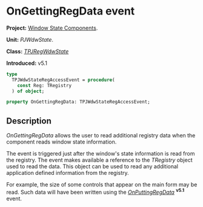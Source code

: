 # OnGettingRegData event

**Project:** [Window State Components](../API.md).

**Unit:** _PJWdwState_.

**Class:** _[TPJRegWdwState](./TPJRegWdwState.md)_

**Introduced:** v5.1

```pascal
type
  TPJWdwStateRegAccessEvent = procedure(
    const Reg: TRegistry
  ) of object;

property OnGettingRegData: TPJWdwStateRegAccessEvent;
```

## Description

_OnGettingRegData_ allows the user to read additional registry data when the component reads window state information.

The event is triggered just after the window's state information is read from the registry. The event makes available a reference to the _TRegistry_ object used to read the data. This object can be used to read any additional application defined information from the registry.

For example, the size of some controls that appear on the main form may be read. Such data will have been written using the _[OnPuttingRegData](./TPJRegWdwState-OnPuttingRegData.md)_ **<sup>v5.1</sup>** event.
